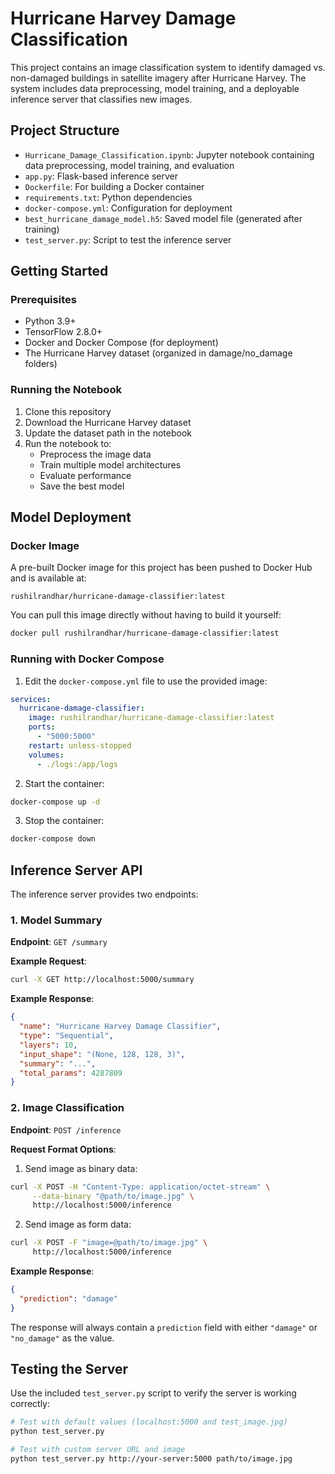 # Hurricane Harvey Damage Classification

This project contains an image classification system to identify damaged vs. non-damaged buildings in satellite imagery after Hurricane Harvey. The system includes data preprocessing, model training, and a deployable inference server that classifies new images.

## Project Structure

- `Hurricane_Damage_Classification.ipynb`: Jupyter notebook containing data preprocessing, model training, and evaluation
- `app.py`: Flask-based inference server
- `Dockerfile`: For building a Docker container
- `requirements.txt`: Python dependencies
- `docker-compose.yml`: Configuration for deployment
- `best_hurricane_damage_model.h5`: Saved model file (generated after training)
- `test_server.py`: Script to test the inference server

## Getting Started

### Prerequisites

- Python 3.9+
- TensorFlow 2.8.0+
- Docker and Docker Compose (for deployment)
- The Hurricane Harvey dataset (organized in damage/no_damage folders)

### Running the Notebook

1. Clone this repository
2. Download the Hurricane Harvey dataset
3. Update the dataset path in the notebook
4. Run the notebook to:
   - Preprocess the image data
   - Train multiple model architectures
   - Evaluate performance
   - Save the best model

## Model Deployment

### Docker Image

A pre-built Docker image for this project has been pushed to Docker Hub and is available at:

```
rushilrandhar/hurricane-damage-classifier:latest
```

You can pull this image directly without having to build it yourself:

```bash
docker pull rushilrandhar/hurricane-damage-classifier:latest
```

### Running with Docker Compose

1. Edit the `docker-compose.yml` file to use the provided image:

```yaml
services:
  hurricane-damage-classifier:
    image: rushilrandhar/hurricane-damage-classifier:latest
    ports:
      - "5000:5000"
    restart: unless-stopped
    volumes:
      - ./logs:/app/logs
```

2. Start the container:

```bash
docker-compose up -d
```

3. Stop the container:

```bash
docker-compose down
```

## Inference Server API

The inference server provides two endpoints:

### 1. Model Summary

**Endpoint**: `GET /summary`

**Example Request**:
```bash
curl -X GET http://localhost:5000/summary
```

**Example Response**:
```json
{
  "name": "Hurricane Harvey Damage Classifier",
  "type": "Sequential",
  "layers": 10,
  "input_shape": "(None, 128, 128, 3)",
  "summary": "...",
  "total_params": 4287809
}
```

### 2. Image Classification

**Endpoint**: `POST /inference`

**Request Format Options**:

1. Send image as binary data:
```bash
curl -X POST -H "Content-Type: application/octet-stream" \
     --data-binary "@path/to/image.jpg" \
     http://localhost:5000/inference
```

2. Send image as form data:
```bash
curl -X POST -F "image=@path/to/image.jpg" \
     http://localhost:5000/inference
```

**Example Response**:
```json
{
  "prediction": "damage"
}
```

The response will always contain a `prediction` field with either `"damage"` or `"no_damage"` as the value.

## Testing the Server

Use the included `test_server.py` script to verify the server is working correctly:

```bash
# Test with default values (localhost:5000 and test_image.jpg)
python test_server.py

# Test with custom server URL and image
python test_server.py http://your-server:5000 path/to/image.jpg
```
